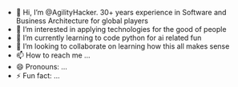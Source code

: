 - 👋 Hi, I’m @AgilityHacker. 30+ years experience in Software and Business Architecture for global players
- 👀 I’m interested in applying technologies for the good of people
- 🌱 I’m currently learning to code python for ai related fun
- 💞️ I’m looking to collaborate on learning how this all makes sense
- 📫 How to reach me ...
- 😄 Pronouns: ...
- ⚡ Fun fact: ...

<!---
AgilityHacker/AgilityHacker is a ✨ special ✨ repository because its `README.md` (this file) appears on your GitHub profile.
You can click the Preview link to take a look at your changes.
--->
